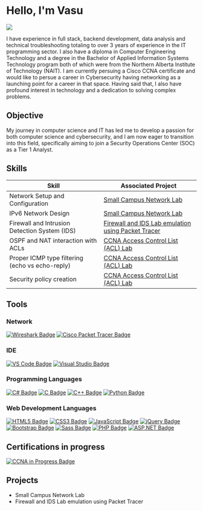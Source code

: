 # Hello, I'm Vasu
<a href="https://www.linkedin.com/in/vasudevan-sambasivam/"><img src="https://img.shields.io/badge/-LinkedIn-0072b1?&style=for-the-badge&logo=linkedin&logoColor=white" /></a>

I have experience in full stack, backend development, data analysis and technical troubleshooting totaling to over 3 years of experience in the IT programming sector. I also have a diploma in Computer Engineering Technology and a degree in the Bachelor of Applied Information Systems Technology program both of which were from the Northern Alberta Institute of Technology (NAIT). I am currently persuing a Cisco CCNA certificate and would like to persue a career in Cybersecurity having networking as a launching point for a career in that space. Having said that, I also have profound interest in technology and a dedication to solving complex problems.

## Objective

My journey in computer science and IT has led me to develop a passion for both computer science and cybersecurity, and I am now eager to transition into this field, specifically aiming to join a Security Operations Center (SOC) as a Tier 1 Analyst.

## Skills

| Skill                                           | Associated Project         |
|-------------------------------------------------|----------------------------|
| Network Setup and Configuration                 | <a href="https://github.com/vasusam1/Small_Campus_Network_LAB">Small Campus Network Lab</a> |
| IPv6 Network Design                             | <a href="https://github.com/vasusam1/Small_Campus_Network_LAB">Small Campus Network Lab</a> |
| Firewall and Intrusion Detection System (IDS)   | <a href="https://github.com/vasusam1/Mimicking-firewall-and-Intrusion-Detection-System-IDS-using-Access-Control-Lists-ACLs-">Firewall and IDS Lab emulation using Packet Tracer</a> |
| OSPF and NAT interaction with ACLs              | <a href="https://github.com/vasusam1/CCNA-Access-Control-List--ACL-_Lab">CCNA Access Control List (ACL) Lab</a> |
| Proper ICMP type filtering (echo vs echo-reply) | <a href="https://github.com/vasusam1/CCNA-Access-Control-List--ACL-_Lab">CCNA Access Control List (ACL) Lab</a> |
| Security policy creation                        | <a href="https://github.com/vasusam1/CCNA-Access-Control-List--ACL-_Lab">CCNA Access Control List (ACL) Lab</a> |

## Tools

### Network
<div>
    <a href="https://www.wireshark.org/docs/" target="_blank"><img src="https://img.shields.io/badge/-Wireshark-1679A7?&style=for-the-badge&logo=Wireshark&logoColor=white" alt="Wireshark Badge" /></a>
    <a href="https://www.netacad.com/courses/packet-tracer" target="_blank"><img src="https://img.shields.io/badge/-Cisco%20Packet%20Tracer-1BA0D7?style=for-the-badge&logo=cisco&logoColor=white" alt="Cisco Packet Tracer Badge" /></a>
</div>

### IDE
<div>
    <a href="https://code.visualstudio.com/docs" target="_blank"><img src="https://img.shields.io/badge/VS%20Code-007ACC?style=for-the-badge&logo=visual-studio-code&logoColor=white" alt="VS Code Badge" /></a>
    <a href="https://learn.microsoft.com/visualstudio/" target="_blank"><img src="https://img.shields.io/badge/Visual%20Studio-5C2D91?style=for-the-badge&logo=visual-studio&logoColor=white" alt="Visual Studio Badge" /></a>
</div>

### Programming Languages
<div>
    <a href="https://learn.microsoft.com/dotnet/csharp/" target="_blank"><img src="https://img.shields.io/badge/C%23-239120?style=for-the-badge&logo=c-sharp&logoColor=white" alt="C# Badge" /></a>
    <a href="https://en.cppreference.com/w/c/language" target="_blank"><img src="https://img.shields.io/badge/C-A8B9CC?style=for-the-badge&logo=c&logoColor=white" alt="C Badge" /></a>
    <a href="https://en.cppreference.com/w/" target="_blank"><img src="https://img.shields.io/badge/C++-00599C?style=for-the-badge&logo=c%2B%2B&logoColor=white" alt="C++ Badge" /></a>
    <a href="https://docs.python.org/3/" target="_blank"><img src="https://img.shields.io/badge/Python-3776AB?style=for-the-badge&logo=python&logoColor=white" alt="Python Badge" /></a>
</div>

### Web Development Languages
<div>
    <a href="https://developer.mozilla.org/docs/Web/HTML" target="_blank"><img src="https://img.shields.io/badge/HTML5-E34F26?style=for-the-badge&logo=html5&logoColor=white" alt="HTML5 Badge" /></a>
    <a href="https://developer.mozilla.org/docs/Web/CSS" target="_blank"><img src="https://img.shields.io/badge/CSS3-1572B6?style=for-the-badge&logo=css3&logoColor=white" alt="CSS3 Badge" /></a>
    <a href="https://developer.mozilla.org/docs/Web/JavaScript" target="_blank"><img src="https://img.shields.io/badge/JavaScript-F7DF1E?style=for-the-badge&logo=javascript&logoColor=black" alt="JavaScript Badge" /></a>
    <a href="https://api.jquery.com/" target="_blank"><img src="https://img.shields.io/badge/jQuery-0769AD?style=for-the-badge&logo=jquery&logoColor=white" alt="jQuery Badge" /></a>
    <a href="https://getbootstrap.com/docs/" target="_blank"><img src="https://img.shields.io/badge/Bootstrap-7952B3?style=for-the-badge&logo=bootstrap&logoColor=white" alt="Bootstrap Badge" /></a>
    <a href="https://sass-lang.com/documentation" target="_blank"><img src="https://img.shields.io/badge/Sass-CC6699?style=for-the-badge&logo=sass&logoColor=white" alt="Sass Badge" /></a>
    <a href="https://www.php.net/docs.php" target="_blank"><img src="https://img.shields.io/badge/PHP-777BB4?style=for-the-badge&logo=php&logoColor=white" alt="PHP Badge" /></a>
    <a href="https://learn.microsoft.com/aspnet/" target="_blank"><img src="https://img.shields.io/badge/ASP.NET-512BD4?style=for-the-badge&logo=dotnet&logoColor=white" alt="ASP.NET Badge" /></a>
</div>

## Certifications in progress
<div>
    <a href="https://www.cisco.com/c/en/us/training-events/training-certifications/certifications/associate/ccna.html" target="_blank"><img src="https://img.shields.io/badge/CCNA-In%20Progress-blue?style=for-the-badge&logo=cisco&logoColor=white" alt="CCNA in Progress Badge" /></a>
</div>

## Projects
- Small Campus Network Lab
- Firewall and IDS Lab emulation using Packet Tracer
